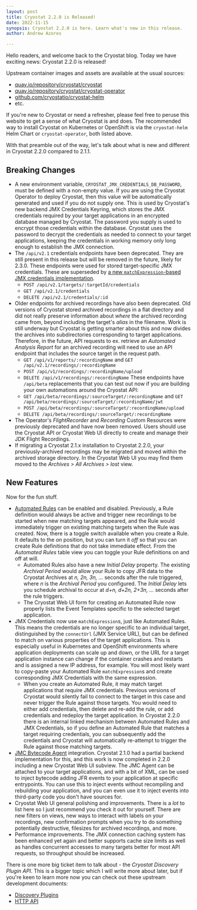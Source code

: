 ```yaml
---
layout: post
title: Cryostat 2.2.0 is Released!
date: 2022-11-15
synopsis: Cryostat 2.2.0 is here. Learn what's new in this release.
author: Andrew Azores

---
```


Hello readers, and welcome back to the Cryostat blog. Today we have exciting news: Cryostat 2.2.0 is released!

Upstream container images and assets are available at the usual sources:
- [quay.io/repository/cryostat/cryostat](https://quay.io/repository/cryostat/cryostat?tab=tags)
- [quay.io/repository/cryostat/cryostat-operator](https://quay.io/repository/cryostat/cryostat-operator)
- [github.com/cryostatio/cryostat-helm](https://github.com/cryostatio/cryostat-helm/tree/cryostat-v2.2)
- etc.

If you're new to Cryostat or need a refresher, please feel free to peruse this website to get a sense of what Cryostat
is and does. The recommended way to install Cryostat on Kubernetes or OpenShift is via the `cryostat-helm` Helm Chart
or `cryostat-operator`, both listed above.

With that preamble out of the way, let's talk about what is new and different in Cryostat 2.2.0 compared to 2.1.1.

## Breaking Changes

- A new environment variable, `CRYOSTAT_JMX_CREDENTIALS_DB_PASSWORD`, must be defined with a non-empty value. If you
are using the Cryostat Operator to deploy Cryostat, then this value will be automatically generated and used if you
do not supply one. This is used by Cryostat's new backend JMX Credentials Keyring, which stores the JMX credentials
required by your target applications in an encrypted database managed by Cryostat. The password you supply is used to
encrypt those credentials within the database. Cryostat uses the password to decrypt the credentials as needed to
connect to your target applications, keeping the credentials in working memory only long enough to establish the JMX
connection.
- The `/api/v2.1` credentials endpoints have been deprecated. They are still present in this release but will be
removed in the future, likely for 2.3.0. These endpoints were used for stored target-specific JMX credentials. These
are superseded by [a new `matchExpression`-based JMX credentials implementation](/guides/#store-jmx-credentials).
    - `POST /api/v2.1/targets/:targetId/credentials`
    - `GET /api/v2.1/credentials`
    - `DELETE /api/v2.1/credentials/:id`
- Older endpoints for archived recordings have also been deprecated. Old versions of Cryostat stored archived
recordings in a flat directory and did not really preserve information about *where* the archived recording came from,
beyond including the target's *alias* in the filename. Work is still underway but Cryostat is getting smarter about
this and now divides the archives into subdirectories corresponding to target applications. Therefore, in the future,
API requests to ex. retrieve an *Automated Analysis Report* for an archived recording will need to use an API endpoint
that includes the source target in the request path.
    - `GET /api/v1/reports/:recordingName` and `GET /api/v2.1/recordings/:recordingName`
    - `POST /api/v1/recordings/:recordingName/upload`
    - `DELETE /api/v1/recordings/:recordingName`
These endpoints have `/api/beta` replacements that you can test out now if you are building your own automations around
the Cryostat API:
    - `GET /api/beta/recordings/:sourceTarget/:recordingName` and `GET /api/beta/recordings/:sourceTarget/:recordingName/jwt`
    - `POST /api/beta/recordings/:sourceTarget/:recordingName/upload`
    - `DELETE /api/beta/recordings/:sourceTarget/:recordingName`
- The Operator's *FlightRecorder* and *Recording* Custom Resources were previously deprecated and have now been
removed. Users should use the Cryostat API or Cryostat Web UI directly to create and manage their JDK Flight
Recordings.
- If migrating a Cryostat 2.1.x installation to Cryostat 2.2.0, your previously-archived recordings may be migrated and
moved within the archived storage directory. In the Cryostat Web UI you may find them moved to the
*Archives > All Archives > lost* view.

## New Features

Now for the fun stuff.

- [Automated Rules](/guides/#create-an-automated-rule) can be enabled and disabled. Previously, a Rule definition would
always be active and trigger new recordings to be started when new matching targets appeared, and the Rule would
immediately trigger on existing matching targets when the Rule was created. Now, there is a toggle switch available
when you create a Rule. It defaults to the *on* position, but you can turn it *off* so that you can create Rule
definitions that do not take immediate effect. From the *Automated Rules* table view you can toggle your Rule
definitions on and off at will.
    - Automated Rules also have a new *Initial Delay* property. The existing *Archival Period* would allow your Rule
    to copy JFR data to the Cryostat Archives at *n, 2n, 3n, ...* seconds after the rule triggered, where *n* is the
    *Archival Period* you configured. The *Initial Delay* lets you schedule archival to occur at *d+n, d+2n, 2+3n, ...*
    seconds after the rule triggers.
    - The Cryostat Web UI form for creating an Automated Rule now properly lists the Event Templates specific to the
    selected target application.
- JMX Credentials now use `matchExpression`s, just like Automated Rules. This means the credentials are no longer
specific to an individual target, distinguished by the `connectUrl` (JMX Service URL), but can be defined to match
on various properties of the target applications. This is especially useful in Kubernetes and OpenShift environments
where application deployments can scale up and down, or the URL for a target application instance can change if the
container crashes and restarts and is assigned a new IP address, for example. You will most likely want to copy-paste
your Automated Rule `matchExpression`s and create corresponding JMX Credentials with the same expression.
    - When you create an Automated Rule, it may match target applications that require JMX credentials. Previous
    versions of Cryostat would silently fail to connect to the target in this case and never trigger the Rule against
    those targets. You would need to either add credentials, then delete and re-add the rule, or add credentials and
    redeploy the target application. In Cryostat 2.2.0 there is an internal linked mechanism between Automated Rules
    and JMX Credentials, so if you define an Automated Rule that matches a target requiring credentials, you can
    subsequently add the credentials and Cryostat will automatically re-attempt to trigger the Rule against those
    matching targets.
- [JMC Bytecode Agent](https://github.com/openjdk/jmc/blob/master/agent/README.md) integration. Cryostat 2.1.0 had
a partial backend implementation for this, and this work is now completed in 2.2.0 including a new Cryostat Web UI
subview. The JMC Agent can be attached to your target applications, and with a bit of XML, can be used to inject
bytecode adding JFR events to your application at specific entrypoints. You can use this to inject events without
recompiling and rebuilding your application, and you can even use it to inject events into third-party code you don't
have sources for.
- Cryostat Web UI general polishing and improvements. There is a *lot* to list here so I just recommend you check it
out for yourself. There are new filters on views, new ways to interact with labels on your recordings, new confirmation
prompts when you try to do something potentially destructive, filesizes for archived recordings, and more.
- Performance improvements. The JMX connection caching system has been enhanced yet again and better supports cache size
limits as well as handles concurrent accesses to many targets better for most API requests, so throughput should be
increased.

There is one more big ticket item to talk about - the *Cryostat Discovery Plugin API*. This is a bigger topic which I
will write more about later, but if you're keen to learn more now you can check out these upstream development
documents:
- [Discovery Plugins](https://github.com/cryostatio/cryostat/blob/cryostat-v2.2/docs/DISCOVERY_PLUGINS.md)
- [HTTP API](https://github.com/cryostatio/cryostat/blob/cryostat-v2.2/docs/HTTP_API.md)
